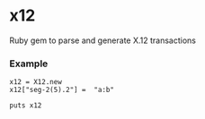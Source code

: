 # x12
Ruby gem to parse and generate X.12 transactions

### Example

```
x12 = X12.new
x12["seg-2(5).2"] =  "a:b"

puts x12
```
